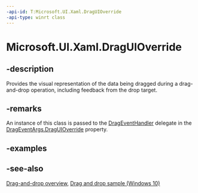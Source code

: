 ```yaml
---
-api-id: T:Microsoft.UI.Xaml.DragUIOverride
-api-type: winrt class
---
```


<!-- Class syntax.
public class DragUIOverride : Microsoft.UI.Xaml.IDragUIOverride
-->

# Microsoft.UI.Xaml.DragUIOverride

## -description

Provides the visual representation of the data being dragged during a drag-and-drop operation, including feedback from the drop target.

## -remarks

An instance of this class is passed to the [DragEventHandler](drageventhandler.md) delegate in the [DragEventArgs.DragUIOverride](drageventargs_draguioverride.md) property.

## -examples

## -see-also

[Drag-and-drop overview](/windows/apps/design/input/drag-and-drop), [Drag and drop sample (Windows 10)](https://github.com/Microsoft/Windows-universal-samples/tree/master/Samples/XamlDragAndDrop)

